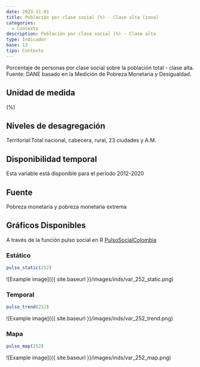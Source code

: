 ```yaml
---
date: 2023-11-01
title: Población por clase social (%) - Clase alta (zona)
categories:
  - Contexto
description: Población por clase social (%) - Clase alta
type: Indicador
base: 13
tipo: Contexto
--- 
```


Porcentaje de personas por clase social sobre la población total - clase alta.
Fuente: DANE basado en la Medición de Pobreza Monetaria y Desigualdad.

## Unidad de medida
(%)

## Niveles de desagregación
Territorial:Total nacional, cabecera, rural, 23 ciudades y A.M.

## Disponibilidad temporal
Esta variable está disponible para el periodo 2012-2020

## Fuente
Pobreza monetaria y pobreza monetaria extrema

## Gráficos Disponibles

A través de la función pulso social en R [PulsoSocialColombia](https://github.com/pulsosocialcolombia/PulsoSocialColombia)

### Estático

``` R
pulso_static(252)
```

![Example image]({{ site.baseurl }}/images/inds/var_252_static.png)

### Temporal

``` R
pulso_trend(252)
```

![Example image]({{ site.baseurl }}/images/inds/var_252_trend.png)

### Mapa

``` R
pulso_map(252)
```

![Example image]({{ site.baseurl }}/images/inds/var_252_map.png)
